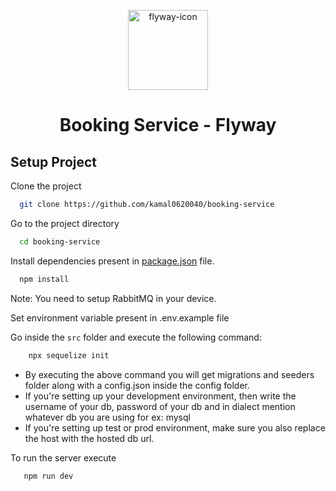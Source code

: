 <p align="center">
        <img src="https://i.imgur.com/OnnxHIH.png" align="center" alt="flyway-icon" height="128px" width="128px"  />
</p>
<h1 align="center" style="border: 0;">Booking Service - Flyway</h1>

## Setup Project

Clone the project

```bash
  git clone https://github.com/kamal0620040/booking-service
```

Go to the project directory

```bash
  cd booking-service
```

Install dependencies present in [package.json](https://github.com/kamal0620040/booking-service/blob/master/package.json) file.

```bash
  npm install
```

Note: You need to setup RabbitMQ in your device.

Set environment variable present in .env.example file

Go inside the `src` folder and execute the following command:

```bash
    npx sequelize init
```

- By executing the above command you will get migrations and seeders folder along with a config.json inside the config folder.
- If you're setting up your development environment, then write the username of your db, password of your db and in dialect mention whatever db you are using for ex: mysql
- If you're setting up test or prod environment, make sure you also replace the host with the hosted db url.

To run the server execute

```bash
   npm run dev
```
